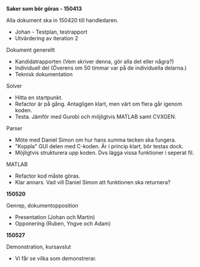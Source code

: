 **Saker som bör göras - 150413**


Alla dokument ska in 150420 till handledaren.
- Johan - Testplan, testrapport
- Utvärdering av iteration 2
	
Dokument generellt
- Kandidatrapporten	(Vem skriver denna, gör alla det eller några?)
- Individuell del 	(Överens om 50 timmar var på de individuella delarna.)
- Teknisk dokumentation 
	
Solver
- Hitta en startpunkt.
- Refactor är på gång. Antagligen klart, men värt om flera går igenom koden.
- Testa. Jämför med Gurobi och möjligtvis MATLAB samt CVXGEN.

Parser
- Möte med Daniel Simon om hur hans summa tecken ska fungera.
- "Koppla" GUI delen med C-koden. Är i princip klart, bör testas dock.
- Möjligtvis strukturera upp koden. Dvs lägga vissa funktioner i seperat fil.

MATLAB
- Refactor kod måste göras.
- Klar annars. Vad vill Daniel Simon att funktionen ska returnera?

**150520**

Genrep, dokumentopposition
- Presentation	(Johan och Martin)
- Opponering	(Ruben, Yngve och Adam)

**150527**

Demonstration, kursavslut
- Vi får se vilka som demonstrerar. 

